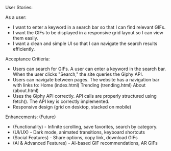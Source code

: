 User Stories:

As a user:
- I want to enter a keyword in a search bar so that I can find relevant GIFs.
- I want the GIFs to be displayed in a responsive grid layout so I can view them easily.
- I want a clean and simple UI so that I can navigate the search results efficiently.

Acceptance Critieria:

- Users can search for GIFs. A user can enter a keyword in the search bar.
When the user clicks "Search," the site queries the Giphy API.
- Users can navigate between pages. The website has a navigation bar with links to:
Home (index.html)
Trending (trending.html)
About (about.html)
- Uses the Giphy API correctly. API calls are properly structured using fetch().
The API key is correctly implemented.
- Responsive design (grid on desktop, stacked on mobile)

Enhancements: (Future)
- (Functionality) -	Infinite scrolling, save favorites, search by category.
- (UI/UX) - Dark mode, animated transitions, keyboard shortcuts
- (Social Features) - Share options, copy link, download GIFs
- (AI & Advanced Features) - AI-based GIF recommendations, AR GIFs

